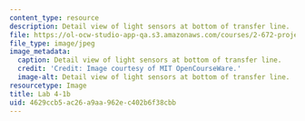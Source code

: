 ```yaml
---
content_type: resource
description: Detail view of light sensors at bottom of transfer line.
file: https://ol-ocw-studio-app-qa.s3.amazonaws.com/courses/2-672-project-laboratory-spring-2009/4629ccb5ac26a9aa962ec402b6f38cbb_lab4-1b.jpg
file_type: image/jpeg
image_metadata:
  caption: Detail view of light sensors at bottom of transfer line.
  credit: 'Credit: Image courtesy of MIT OpenCourseWare.'
  image-alt: Detail view of light sensors at bottom of transfer line.
resourcetype: Image
title: Lab 4-1b
uid: 4629ccb5-ac26-a9aa-962e-c402b6f38cbb
---
```

